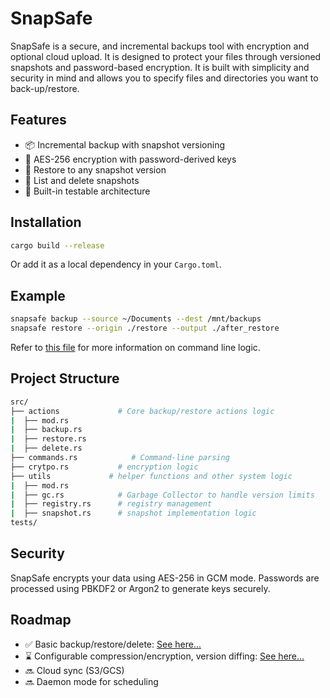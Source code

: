 # SnapSafe

SnapSafe is a secure, and incremental backups tool with encryption and optional cloud upload. It is designed to protect your files through versioned snapshots and password-based encryption. It is built with simplicity and security in mind and allows you to specify files and directories you want to back-up/restore.

## Features

- 📦 Incremental backup with snapshot versioning
- 🔐 AES-256 encryption with password-derived keys
- 📂 Restore to any snapshot version
- 🧾 List and delete snapshots
- 🧪 Built-in testable architecture

## Installation

```bash
cargo build --release
```

Or add it as a local dependency in your `Cargo.toml`.

## Example

```bash
snapsafe backup --source ~/Documents --dest /mnt/backups
snapsafe restore --origin ./restore --output ./after_restore
```

Refer to [this file](./docs/PART1.md) for more information on command line logic.

## Project Structure

```bash
src/
├── actions             # Core backup/restore actions logic
|  ├── mod.rs
|  ├── backup.rs
|  ├── restore.rs
|  ├── delete.rs
├── commands.rs            # Command-line parsing
├── crytpo.rs           # encryption logic
├── utils             # helper functions and other system logic
|  ├── mod.rs
|  ├── gc.rs            # Garbage Collector to handle version limits
|  ├── registry.rs      # registry management
|  ├── snapshot.rs      # snapshot implementation logic
tests/
```

## Security

SnapSafe encrypts your data using AES-256 in GCM mode. Passwords are processed using PBKDF2 or Argon2 to generate keys securely.

## Roadmap

- ✅ Basic backup/restore/delete: [See here...](./docs/PART1.md)
- ⌛ Configurable compression/encryption, version diffing: [See here...](./docs/PART2.md)
- 🔜 Cloud sync (S3/GCS)
- 🔜 Daemon mode for scheduling
